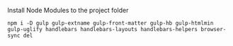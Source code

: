 Install Node Modules to the project folder
```
npm i -D gulp gulp-extname gulp-front-matter gulp-hb gulp-htmlmin gulp-uglify handlebars handlebars-layouts handlebars-helpers browser-sync del
```